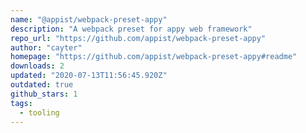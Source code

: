 ```yaml
---
name: "@appist/webpack-preset-appy"
description: "A webpack preset for appy web framework"
repo_url: "https://github.com/appist/webpack-preset-appy"
author: "cayter"
homepage: "https://github.com/appist/webpack-preset-appy#readme"
downloads: 2
updated: "2020-07-13T11:56:45.920Z"
outdated: true
github_stars: 1
tags: 
  - tooling
---
```

